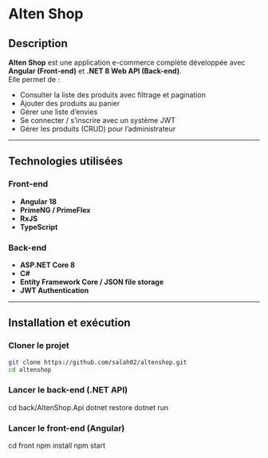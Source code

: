 # Alten Shop

##  Description

**Alten Shop** est une application e-commerce complète développée avec **Angular (Front-end)** et **.NET 8 Web API (Back-end)**.  
Elle permet de :
- Consulter la liste des produits avec filtrage et pagination  
- Ajouter des produits au panier   
- Gérer une liste d’envies   
- Se connecter / s’inscrire avec un système JWT  
- Gérer les produits (CRUD) pour l’administrateur  

---

## Technologies utilisées

###  Front-end
- **Angular 18**
- **PrimeNG / PrimeFlex**
- **RxJS**
- **TypeScript**

### Back-end
- **ASP.NET Core 8**
- **C#**
- **Entity Framework Core / JSON file storage**
- **JWT Authentication**

---

##  Installation et exécution

### Cloner le projet

```bash
git clone https://github.com/salah02/altenshop.git
cd altenshop
```
### Lancer le back-end (.NET API)
cd back/AltenShop.Api
dotnet restore
dotnet run

### Lancer le front-end (Angular)
cd front
npm install
npm start

